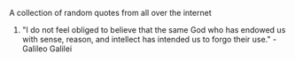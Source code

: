 A collection of random quotes from all over the internet

1. "I do not feel obliged to believe that the same God who has endowed us with sense, reason, and intellect has intended us to forgo their use." - Galileo Galilei
